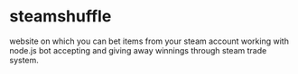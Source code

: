 # steamshuffle
website on which you can bet items from your steam account working with node.js bot accepting and giving away winnings through steam trade system.
